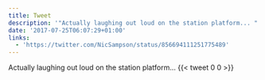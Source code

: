 ```yaml
---
title: Tweet
description: '"Actually laughing out loud on the station platform... "'
date: '2017-07-25T06:07:29+01:00'
links:
  - 'https://twitter.com/NicSampson/status/856694111251775489'
---
```

Actually laughing out loud on the station platform... 
      {{< tweet 0 0 >}}
    
